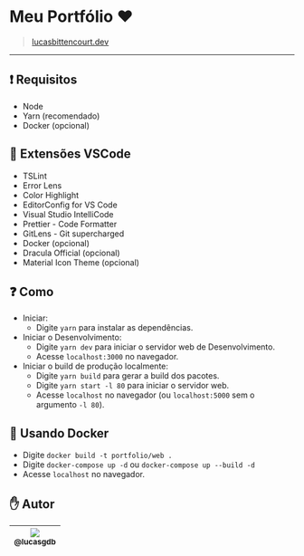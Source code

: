 # Meu Portfólio :heart:

> [lucasbittencourt.dev](https://lucasbittencourt.dev)

---

## :exclamation: Requisitos

-  Node
-  Yarn (recomendado)
-  Docker (opcional)

## :blue_heart: Extensões VSCode

-  TSLint
-  Error Lens
-  Color Highlight
-  EditorConfig for VS Code
-  Visual Studio IntelliCode
-  Prettier - Code Formatter
-  GitLens - Git supercharged
-  Docker (opcional)
-  Dracula Official (opcional)
-  Material Icon Theme (opcional)

## :question: Como

-  Iniciar:
   -  Digite `yarn` para instalar as dependências.
-  Iniciar o Desenvolvimento:
   -  Digite `yarn dev` para iniciar o servidor web de Desenvolvimento.
   -  Acesse `localhost:3000` no navegador.
-  Iniciar o build de produção localmente:
   -  Digite `yarn build` para gerar a build dos pacotes.
   -  Digite `yarn start -l 80` para iniciar o servidor web.
   -  Acesse `localhost` no navegador (ou `localhost:5000` sem o argumento `-l 80`).

## :whale: Usando Docker

-  Digite `docker build -t portfolio/web .`
-  Digite `docker-compose up -d` ou `docker-compose up --build -d`
-  Acesse `localhost` no navegador.

## :hand: Autor

| [<img src="https://avatars3.githubusercontent.com/u/13838273?v=3&s=115"><br><sub>@lucasgdb</sub>](https://github.com/lucasgdb) |
| :----------------------------------------------------------------------------------------------------------------------------: |

